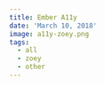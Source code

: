 ```yaml
---
title: Ember A11y
date: 'March 10, 2018'
image: a11y-zoey.png
tags:
  - all
  - zoey
  - other
---
```

